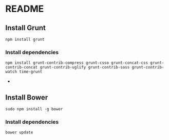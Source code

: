 # README

## Install Grunt
`npm install grunt`

### Install dependencies
`npm install grunt-contrib-compress grunt-csso grunt-concat-css grunt-contrib-concat grunt-contrib-uglify grunt-contrib-sass grunt-contrib-watch time-grunt`

+

## Install Bower
`sudo npm install -g bower`

### Install dependencies
`bower update`